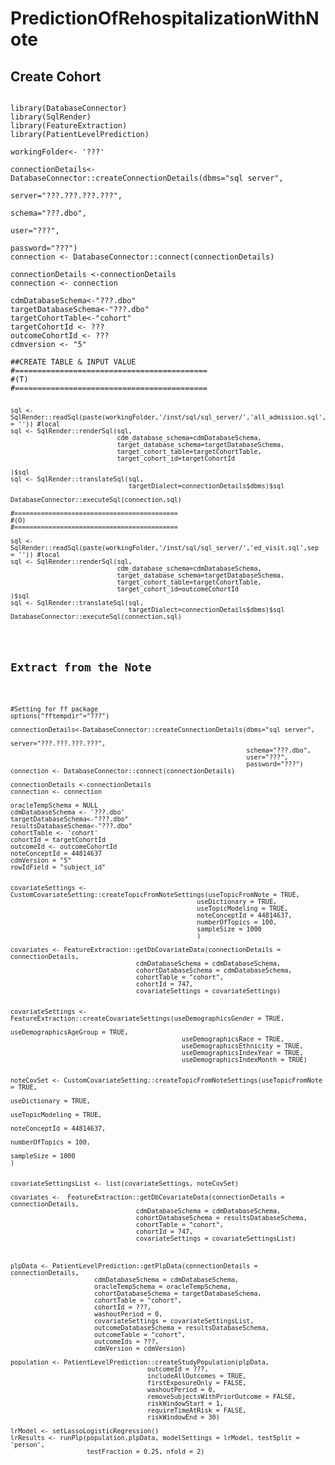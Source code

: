 # PredictionOfRehospitalizationWithNote

## Create Cohort
<pre><code>
library(DatabaseConnector)
library(SqlRender)
library(FeatureExtraction)
library(PatientLevelPrediction)

workingFolder<- '???'

connectionDetails<-DatabaseConnector::createConnectionDetails(dbms="sql server",
                                                              server="???.???.???.???",
                                                              schema="???.dbo",
                                                              user="???",
                                                              password="???")
connection <- DatabaseConnector::connect(connectionDetails)

connectionDetails <-connectionDetails
connection <- connection

cdmDatabaseSchema<-"???.dbo"
targetDatabaseSchema<-"???.dbo"
targetCohortTable<-"cohort"
targetCohortId <- ???
outcomeCohortId <- ???
cdmversion <- "5"

##CREATE TABLE & INPUT VALUE
#===========================================
#(T)
#===========================================
<pre><code>
sql <- SqlRender::readSql(paste(workingFolder,'/inst/sql/sql_server/','all_admission.sql',sep = '')) #local
sql <- SqlRender::renderSql(sql,
                            cdm_database_schema=cdmDatabaseSchema,
                            target_database_schema=targetDatabaseSchema,
                            target_cohort_table=targetCohortTable,
                            target_cohort_id=targetCohortId

)$sql
sql <- SqlRender::translateSql(sql,
                               targetDialect=connectionDetails$dbms)$sql

DatabaseConnector::executeSql(connection,sql)

#===========================================
#(O)
#===========================================

sql <- SqlRender::readSql(paste(workingFolder,'/inst/sql/sql_server/','ed_visit.sql',sep = '')) #local
sql <- SqlRender::renderSql(sql,
                            cdm_database_schema=cdmDatabaseSchema,
                            target_database_schema=targetDatabaseSchema,
                            target_cohort_table=targetCohortTable,
                            target_cohort_id=outcomeCohortId
)$sql
sql <- SqlRender::translateSql(sql,
                               targetDialect=connectionDetails$dbms)$sql
DatabaseConnector::executeSql(connection,sql)
</code></pre>


## Extract from the Note
<pre><code>
#Setting for ff package
options("fftempdir"="???")

connectionDetails<-DatabaseConnector::createConnectionDetails(dbms="sql server",
                                                              server="???.???.???.???",
                                                              schema="???.dbo",
                                                              user="???",
                                                              password="???")
connection <- DatabaseConnector::connect(connectionDetails)

connectionDetails <-connectionDetails
connection <- connection

oracleTempSchema = NULL
cdmDatabaseSchema <- '???.dbo'
targetDatabaseSchema<-"???.dbo"
resultsDatabaseSchema<-"???.dbo"
cohortTable <- 'cohort'
cohortId = targetCohortId
outcomeId <- outcomeCohortId
noteConceptId = 44814637
cdmVersion = "5"
rowIdField = "subject_id"


covariateSettings <- CustomCovariateSetting::createTopicFromNoteSettings(useTopicFromNote = TRUE,
                                                 useDictionary = TRUE,
                                                 useTopicModeling = TRUE,
                                                 noteConceptId = 44814637,
                                                 numberOfTopics = 100,
                                                 sampleSize = 1000
                                                 )

covariates <- FeatureExtraction::getDbCovariateData(connectionDetails = connectionDetails,
                                 cdmDatabaseSchema = cdmDatabaseSchema,
                                 cohortDatabaseSchema = cdmDatabaseSchema,
                                 cohortTable = "cohort",
                                 cohortId = 747,
                                 covariateSettings = covariateSettings)


covariateSettings <- FeatureExtraction::createCovariateSettings(useDemographicsGender = TRUE,
                                                                useDemographicsAgeGroup = TRUE,
                                             useDemographicsRace = TRUE,
                                             useDemographicsEthnicity = TRUE,
                                             useDemographicsIndexYear = TRUE,
                                             useDemographicsIndexMonth = TRUE)


noteCovSet <- CustomCovariateSetting::createTopicFromNoteSettings(useTopicFromNote = TRUE,
                                                                         useDictionary = TRUE,
                                                                         useTopicModeling = TRUE,
                                                                         noteConceptId = 44814637,
                                                                         numberOfTopics = 100,
                                                                         sampleSize = 1000
)


covariateSettingsList <- list(covariateSettings, noteCovSet)

covariates <-  FeatureExtraction::getDbCovariateData(connectionDetails = connectionDetails,
                                 cdmDatabaseSchema = cdmDatabaseSchema,
                                 cohortDatabaseSchema = resultsDatabaseSchema,
                                 cohortTable = "cohort",
                                 cohortId = 747,
                                 covariateSettings = covariateSettingsList)



plpData <- PatientLevelPrediction::getPlpData(connectionDetails = connectionDetails,
                      cdmDatabaseSchema = cdmDatabaseSchema,
                      oracleTempSchema = oracleTempSchema,
                      cohortDatabaseSchema = targetDatabaseSchema,
                      cohortTable = "cohort",
                      cohortId = ???,
                      washoutPeriod = 0,
                      covariateSettings = covariateSettingsList,
                      outcomeDatabaseSchema = resultsDatabaseSchema,
                      outcomeTable = "cohort",
                      outcomeIds = ???,
                      cdmVersion = cdmVersion)

population <- PatientLevelPrediction::createStudyPopulation(plpData,
                                    outcomeId = ???,
                                    includeAllOutcomes = TRUE,
                                    firstExposureOnly = FALSE,
                                    washoutPeriod = 0,
                                    removeSubjectsWithPriorOutcome = FALSE,
                                    riskWindowStart = 1,
                                    requireTimeAtRisk = FALSE,
                                    riskWindowEnd = 30)

lrModel <- setLassoLogisticRegression()
lrResults <- runPlp(population,plpData, modelSettings = lrModel, testSplit = 'person',
                    testFraction = 0.25, nfold = 2)
</code></pre>
